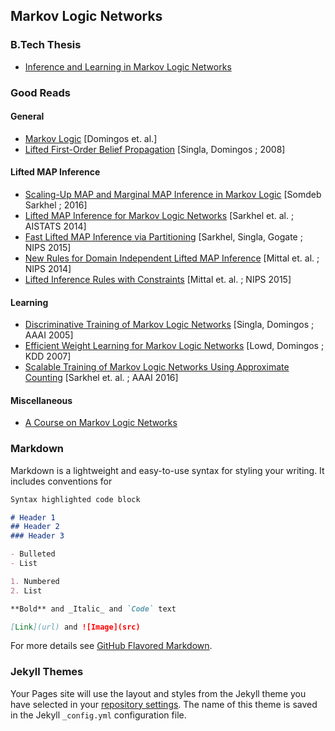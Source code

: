 ## Markov Logic Networks
### B.Tech Thesis
- <a href="thesis/B_Tech_Thesis.pdf">Inference and Learning in Markov Logic Networks</a>

### Good Reads
#### General
- <a href="papers/markovlogic.pdf">Markov Logic</a> [Domingos et. al.]
- <a href="papers/lifted_belief.pdf">Lifted First-Order Belief Propagation</a> [Singla, Domingos ; 2008]
#### Lifted MAP Inference
- <a href="papers/15954.pdf">Scaling-Up MAP and Marginal MAP Inference in Markov Logic</a> [Somdeb Sarkhel ; 2016]
- <a href="papers/aistats14-1.pdf">Lifted MAP Inference for Markov Logic Networks</a> [Sarkhel et. al. ; AISTATS 2014]
- <a href="papers/nips15-2.pdf">Fast Lifted MAP Inference via Partitioning</a> [Sarkhel, Singla, Gogate ; NIPS 2015]
- <a href="papers/nips14-main.pdf">New Rules for Domain Independent Lifted MAP Inference</a> [Mittal et. al. ; NIPS 2014]
- <a href="papers/nips15-main.pdf">Lifted Inference Rules with Constraints</a> [Mittal et. al. ; NIPS 2015]
#### Learning
- <a href="papers/aaai05.pdf">Discriminative Training of Markov Logic Networks</a> [Singla, Domingos ; AAAI 2005]
- <a href="papers/pkdd07.pdf">Efficient Weight Learning for Markov Logic Networks</a> [Lowd, Domingos ; KDD 2007]
- <a href="papers/stmlnac-aaai16.pdf">Scalable Training of Markov Logic Networks Using Approximate Counting</a> [Sarkhel et. al. ; AAAI 2016]
#### Miscellaneous
- <a target="_blank" href="http://homes.cs.washington.edu/~pedrod/803/">A Course on Markov Logic Networks</a>

### Markdown

Markdown is a lightweight and easy-to-use syntax for styling your writing. It includes conventions for

```markdown
Syntax highlighted code block

# Header 1
## Header 2
### Header 3

- Bulleted
- List

1. Numbered
2. List

**Bold** and _Italic_ and `Code` text

[Link](url) and ![Image](src)
```

For more details see [GitHub Flavored Markdown](https://guides.github.com/features/mastering-markdown/).

### Jekyll Themes

Your Pages site will use the layout and styles from the Jekyll theme you have selected in your [repository settings](https://github.com/nomanahmedsheikh/nomanahmedsheikh.github.io/settings). The name of this theme is saved in the Jekyll `_config.yml` configuration file.


